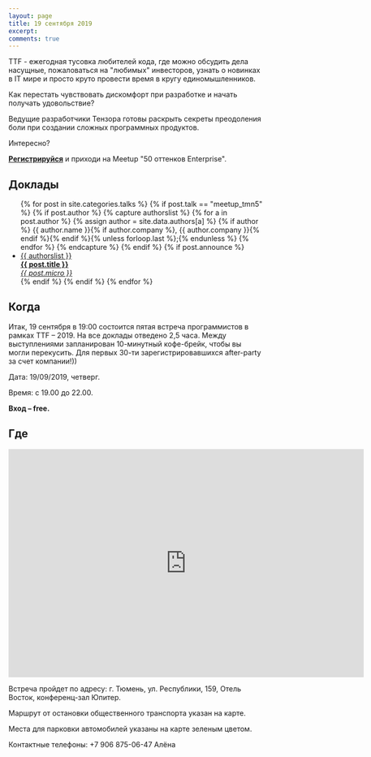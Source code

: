 ```yaml
---
layout: page
title: 19 сентября 2019
excerpt:
comments: true
---
```

TTF - ежегодная тусовка любителей кода, где можно обсудить дела насущные, пожаловаться на "любимых" инвесторов, узнать о новинках в IT мире и просто круто провести время в кругу единомышленников.

Как перестать чувствовать дискомфорт при разработке и начать получать удовольствие?

Ведущие разработчики Тензора готовы раскрыть секреты преодоления боли при создании сложных программных продуктов.

Интересно?

[**Регистрируйся**][register] и приходи на Meetup "50 оттенков Enterprise".
	

Доклады
-------

<ul class="post-list">
{% for post in site.categories.talks %}
  {% if post.talk == "meetup_tmn5" %}
    {% if post.author %}
      {% capture authorslist %}
        {% for a in post.author %}
          {% assign author = site.data.authors[a] %}
          {% if author %} {{ author.name }}{% if author.company %}, {{ author.company }}{% endif %}{% endif %}{% unless forloop.last %};{% endunless %}
        {% endfor %}
      {% endcapture %}
    {% endif %}
  {% if post.announce %}
  <li><a href="{{ site.url }}{{ post.url }}">{{ authorslist }}<br/><b>{{ post.title }}</b><br/>
  <i>{{ post.micro }}</i></a></li>
  {% endif %}
  {% endif %}
{% endfor %}
</ul>

Когда
-----

Итак, 19 сентября в 19:00 состоится пятая встреча программистов в рамках TTF – 2019.
На все доклады отведено 2,5 часа.
Между выступлениями запланирован 10-минутный кофе-брейк, чтобы вы могли перекусить.
Для первых 30-ти зарегистрировавшихся after-party за счет компании!))

Дата: 19/09/2019, четверг.

Время: с 19.00 до 22.00.

__Вход – free.__


Где
---
<iframe src="https://yandex.ru/map-widget/v1/?um=constructor%3A54eaf86410f7effcdc9c33774d3193862bf6c46521fc0f874210e83fac0d80e7&amp;source=constructor" width="700" height="450" frameborder="0"></iframe>

Встреча пройдет по адресу: г. Тюмень, ул. Республики, 159, Отель Восток, конференц-зал Юпитер.

Маршрут от остановки общественного транспорта указан на карте.

Места для парковки автомобилей указаны на карте зеленым цветом.

Контактные телефоны: +7 906 875-06-47 Алёна

<!--
<ul class="post-list">
{% for post in site.posts limit:10 %}
  <li><article><a href="{{ site.url }}{{ post.url }}">{{ post.title }} <span class="entry-date"><time datetime="{{ post.date | date_to_xmlschema }}">{{ post.date | date: "%B %d, %Y" }}</time></span></a></article></li>
{% endfor %}
</ul>
-->

[register]: /register/
[place]: http://rybinsk.vikonda.ru/
[tensor]: http://tensor.ru/
[speakers]: /speakers/

